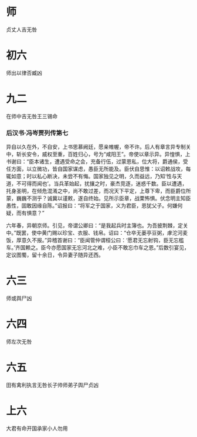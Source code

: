 # 师
贞丈人吉无咎

# 初六
师出以律否臧凶

# 九二
在师中吉无咎王三锡命

### 后汉书·冯岑贾列传第七
异自以久在外，不自安，上书思慕阙廷，愿亲帷幄，帝不许。后人有章言异专制关中，斩长安令，威权至重，百姓归心，号为“咸阳王”。帝使以章示异。异惶惧，上书谢曰：“臣本诸生，遭遇受命之会，充备行伍，过蒙恩私，位大将，爵通侯，受任方面，以立微功，皆自国家谋虑，愚臣无所能及。臣伏自思惟：以诏敕战攻，每辄如意；时以私心断决，未尝不有悔。国家独见之明，久而益远，乃知‘性与天道，不可得而闻也’。当兵革始起，扰攘之时，豪杰竞逐，迷惑千数。臣以遭遇，托身圣明，在倾危混淆之中，尚不敢过差，而况天下平定，上尊下卑，而臣爵位所蒙，巍巍不测乎？诚冀以谨敕，遂自终始。见所示臣章，战栗怖惧。伏念明主知臣愚性，固敢因缘自陈。”诏报曰：“将军之于国家，义为君臣，恩犹父子。何嫌何疑，而有惧意？”

六年春，异朝京师。引见，帝谓公卿曰：“是我起兵时主簿也。为吾披荆棘，定关中。”既罢，使中黄门赐以珍宝、衣服、钱帛。诏曰：“仓卒无蒌亭豆粥，虖沱河麦饭，厚意久不报。”异稽首谢曰：“臣闻管仲谓桓公曰：‘愿君无忘射钩，臣无忘槛车。’齐国赖之。臣今亦愿国家无忘河北之难，小臣不敢忘巾车之恩。”后数引宴见，定议图蜀，留十余日，令异妻子随异还西。

# 六三
师或舆尸凶

# 六四
师左次无咎

# 六五
田有禽利执言无咎长子帅师弟子舆尸贞凶

# 上六
大君有命开国承家小人勿用
